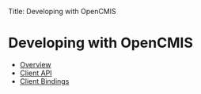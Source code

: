 Title: Developing with OpenCMIS

# Developing with OpenCMIS

* [Overview](dev-client-overview.html)
* [Client API](dev-client-api.html)
* [Client Bindings](dev-client-bindings.html)


